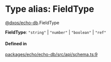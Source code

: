 # Type alias: FieldType

[@dxos/echo-db](../modules/dxos_echo_db.md).FieldType

 **FieldType**: ``"string"`` \| ``"number"`` \| ``"boolean"`` \| ``"ref"``

#### Defined in

[packages/echo/echo-db/src/api/schema.ts:9](https://github.com/dxos/dxos/blob/db8188dae/packages/echo/echo-db/src/api/schema.ts#L9)

